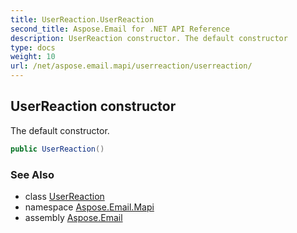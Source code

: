 ```yaml
---
title: UserReaction.UserReaction
second_title: Aspose.Email for .NET API Reference
description: UserReaction constructor. The default constructor
type: docs
weight: 10
url: /net/aspose.email.mapi/userreaction/userreaction/
---
```

## UserReaction constructor

The default constructor.

```csharp
public UserReaction()
```

### See Also

* class [UserReaction](../)
* namespace [Aspose.Email.Mapi](../../userreaction/)
* assembly [Aspose.Email](../../../)


